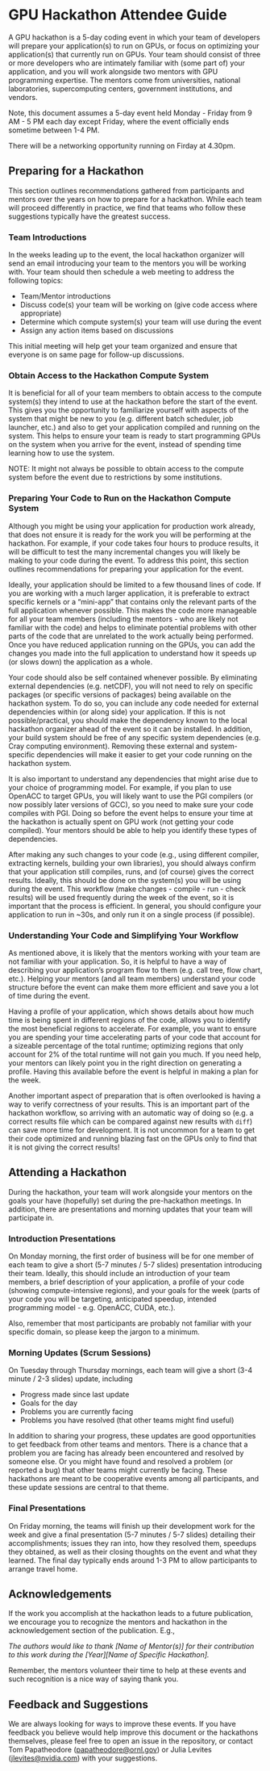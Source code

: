 # GPU Hackathon Attendee Guide
A GPU hackathon is a 5-day coding event in which your team of developers will prepare your
application(s) to run on GPUs, or focus on optimizing your application(s) that currently run on GPUs. Your team should consist of three or more developers who are intimately familiar with (some part of) your application, and you will work alongside two mentors with GPU
programming expertise. The mentors come from universities, national laboratories,
supercomputing centers, government institutions, and vendors.

Note, this document assumes a 5-day event held Monday - Friday from 9 AM - 5 PM each day
except Friday, where the event officially ends sometime between 1-4 PM.

There will be a networking opportunity running on Firday at 4.30pm.

## Preparing for a Hackathon
This section outlines recommendations gathered from participants and mentors over the years
on how to prepare for a hackathon. While each team will proceed differently in practice, we find that teams who follow these suggestions typically have the greatest success.

### Team Introductions
In the weeks leading up to the event, the local hackathon organizer will send an email
introducing your team to the mentors you will be working with. Your team should then schedule a web meeting to address the following topics:

* Team/Mentor introductions
* Discuss code(s) your team will be working on (give code access where appropriate)
* Determine which compute system(s) your team will use during the event
* Assign any action items based on discussions

This initial meeting will help get your team organized and ensure that everyone is on same page for follow-up discussions.

### Obtain Access to the Hackathon Compute System
It is beneficial for all of your team members to obtain access to the compute system(s) they
intend to use at the hackathon before the start of the event. This gives you the opportunity to familiarize yourself with aspects of the system that might be new to you (e.g. different batch scheduler, job launcher, etc.) and also to get your application compiled and running on the system. This helps to ensure your team is ready to start programming GPUs on the system when you arrive for the event, instead of spending time learning how to use the system.

NOTE: It might not always be possible to obtain access to the compute system before the event due to restrictions by some institutions.

### Preparing Your Code to Run on the Hackathon Compute System
Although you might be using your application for production work already, that does not ensure it is ready for the work you will be performing at the hackathon. For example, if your code takes four hours to produce results, it will be difficult to test the many incremental changes you will likely be making to your code during the event. To address this point, this section outlines recommendations for preparing your application for the event.

Ideally, your application should be limited to a few thousand lines of code. If you are working with a much larger application, it is preferable to extract specific kernels or a “mini-app” that contains only the relevant parts of the full application whenever possible. This makes the code more manageable for all your team members (including the mentors - who are likely not familiar with the code) and helps to eliminate potential problems with other parts of the code that are unrelated to the work actually being performed. Once you have reduced application running on the GPUs, you can add the changes you made into the full application to understand how it speeds up (or slows down) the application as a whole.

Your code should also be self contained whenever possible. By eliminating external
dependencies (e.g. netCDF), you will not need to rely on specific packages (or specific versions of packages) being available on the hackathon system. To do so, you can include any code needed for external dependencies within (or along side) your application. If this is not possible/practical, you should make the dependency known to the local hackathon organizer ahead of the event so it can be installed. In addition, your build system should be free of any specific system dependencies (e.g. Cray computing environment). Removing these external and system-specific dependencies will make it easier to get your code running on the hackathon system.

It is also important to understand any dependencies that might arise due to your choice of
programming model. For example, if you plan to use OpenACC to target GPUs, you will likely
want to use the PGI compilers (or now possibly later versions of GCC), so you need to make
sure your code compiles with PGI. Doing so before the event helps to ensure your time at the
hackathon is actually spent on GPU work (not getting your code compiled). Your mentors
should be able to help you identify these types of dependencies.

After making any such changes to your code (e.g., using different compiler, extracting kernels, building your own libraries), you should always confirm that your application still compiles, runs, and (of course) gives the correct results. Ideally, this should be done on the system(s) you will be using during the event. This workflow (make changes - compile - run - check results) will be used frequently during the week of the event, so it is important that the process is efficient. In general, you should configure your application to run in ~30s, and only run it on a single process (if possible).

### Understanding Your Code and Simplifying Your Workflow 
As mentioned above, it is likely that the mentors working with your team are not familiar with your application. So, it is helpful to have a way of describing your application’s program flow to them (e.g. call tree, flow chart, etc.). Helping your mentors (and all team members) understand your code structure before the event can make them more efficient and save you a lot of time during the event.

Having a profile of your application, which shows details about how much time is being spent in different regions of the code, allows you to identify the most beneficial regions to accelerate. For example, you want to ensure you are spending your time accelerating parts of your code that account for a sizeable percentage of the total runtime; optimizing regions that only account for 2% of the total runtime will not gain you much. If you need help, your mentors can likely point you in the right direction on generating a profile. Having this available before the event is helpful in making a plan for the week.

Another important aspect of preparation that is often overlooked is having a way to verify
correctness of your results. This is an important part of the hackathon workflow, so arriving with an automatic way of doing so (e.g. a correct results file which can be compared against new results with `diff`) can save more time for development. It is not uncommon for a team to get their code optimized and running blazing fast on the GPUs only to find that it is not giving the correct results!

## Attending a Hackathon
During the hackathon, your team will work alongside your mentors on the goals your have
(hopefully) set during the pre-hackathon meetings. In addition, there are presentations and
morning updates that your team will participate in.

### Introduction Presentations
On Monday morning, the first order of business will be for one member of each team to give a
short (5-7 minutes / 5-7 slides) presentation introducing their team. Ideally, this should include an introduction of your team members, a brief description of your application, a profile of your code (showing compute-intensive regions), and your goals for the week (parts of your code you will be targeting, anticipated speedup, intended programming model - e.g. OpenACC, CUDA, etc.).

Also, remember that most participants are probably not familiar with your specific domain, so please keep the jargon to a minimum.

### Morning Updates (Scrum Sessions)
On Tuesday through Thursday mornings, each team will give a short (3-4 minute / 2-3 slides)
update, including

* Progress made since last update
* Goals for the day
* Problems you are currently facing
* Problems you have resolved (that other teams might find useful)

In addition to sharing your progress, these updates are good opportunities to get feedback from other teams and mentors. There is a chance that a problem you are facing has already been encountered and resolved by someone else. Or you might have found and resolved a problem (or reported a bug) that other teams might currently be facing. These hackathons are meant to be cooperative events among all participants, and these update sessions are central to that theme.

### Final Presentations
On Friday morning, the teams will finish up their development work for the week and give a final presentation (5-7 minutes / 5-7 slides) detailing their accomplishments; issues they ran into, how they resolved them, speedups they obtained, as well as their closing thoughts on the event and what they learned. The final day typically ends around 1-3 PM to allow participants to arrange travel home.

## Acknowledgements
If the work you accomplish at the hackathon leads to a future publication, we encourage you to recognize the mentors and hackathon in the acknowledgement section of the publication. E.g.,

*The authors would like to thank [Name of Mentor(s)] for their contribution to this
work during the [Year][Name of Specific Hackathon].*

Remember, the mentors volunteer their time to help at these events and such recognition is a
nice way of saying thank you.

## Feedback and Suggestions
We are always looking for ways to improve these events. If you have feedback you believe
would help improve this document or the hackathons themselves, please feel free to open an issue in the repository, or contact Tom Papatheodore (papatheodore@ornl.gov) or Julia Levites (jlevites@nvidia.com) with your suggestions.
